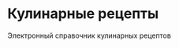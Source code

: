 Кулинарные рецепты
=================================================
Электронный справочник кулинарных рецептов